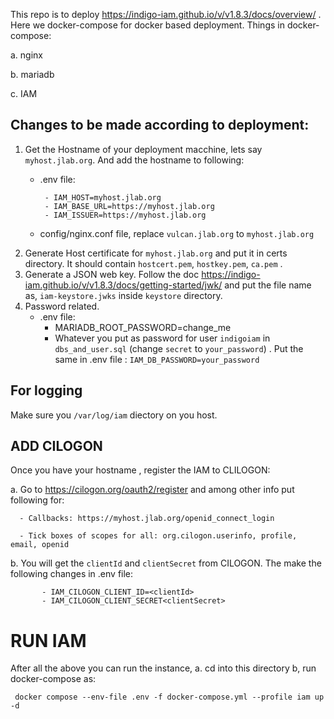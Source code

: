 This repo is to deploy https://indigo-iam.github.io/v/v1.8.3/docs/overview/ .
Here we docker-compose for docker based deployment.
Things in docker-compose:

a. nginx

b. mariadb

c. IAM

## Changes to be made according to deployment:
1. Get the Hostname of your deployment macchine, lets say `myhost.jlab.org`. And add the hostname to following:
    - .env file:

           - IAM_HOST=myhost.jlab.org
           - IAM_BASE_URL=https://myhost.jlab.org
           - IAM_ISSUER=https://myhost.jlab.org
    - config/nginx.conf file, replace `vulcan.jlab.org` to `myhost.jlab.org`
2. Generate Host certificate for  `myhost.jlab.org` and put it in certs directory. It should contain `hostcert.pem`, `hostkey.pem`, `ca.pem` .
3. Generate a JSON web key. Follow the doc https://indigo-iam.github.io/v/v1.8.3/docs/getting-started/jwk/ and put the file name as, `iam-keystore.jwks` inside `keystore` directory.
5. Password related.
   - .env file:
        - MARIADB_ROOT_PASSWORD=change_me
        - Whatever you put as password for user `indigoiam` in `dbs_and_user.sql` (change `secret` to `your_password`) . Put the same in
          .env file : `IAM_DB_PASSWORD=your_password`

## For logging
   Make sure you `/var/log/iam` diectory on you host.
    
## ADD CILOGON 
  Once you have your hostname , register the IAM to CLILOGON:
  
   a. Go to https://cilogon.org/oauth2/register and among other info put following for:
   
      - Callbacks: https://myhost.jlab.org/openid_connect_login

      - Tick boxes of scopes for all: org.cilogon.userinfo, profile, email, openid

  b. You will get the `clientId`  and `clientSecret` from CILOGON. The make the following changes in .env file:
     
           - IAM_CILOGON_CLIENT_ID=<clientId>
           - IAM_CILOGON_CLIENT_SECRET<clientSecret>
        
          
# RUN IAM
  After all the above you can run the instance,
    a. cd into this directory
    b, run docker-compose as:

     docker compose --env-file .env -f docker-compose.yml --profile iam up -d 


           
